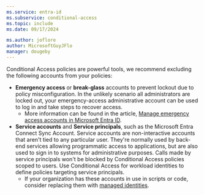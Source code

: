 ```yaml
---
ms.service: entra-id
ms.subservice: conditional-access
ms.topic: include
ms.date: 09/17/2024

ms.author: joflore
author: MicrosoftGuyJFlo
manager: dougeby
---
```

Conditional Access policies are powerful tools, we recommend excluding the following accounts from your policies:

- **Emergency access** or **break-glass** accounts to prevent lockout due to policy misconfiguration. In the unlikely scenario all administrators are locked out, your emergency-access administrative account can be used to log in and take steps to recover access.
   - More information can be found in the article, [Manage emergency access accounts in Microsoft Entra ID](~/identity/role-based-access-control/security-emergency-access.md).
- **Service accounts** and **Service principals**, such as the Microsoft Entra Connect Sync Account. Service accounts are non-interactive accounts that aren't tied to any particular user. They're normally used by back-end services allowing programmatic access to applications, but are also used to sign in to systems for administrative purposes. Calls made by service principals won't be blocked by Conditional Access policies scoped to users. Use Conditional Access for workload identities to define policies targeting service principals.
   - If your organization has these accounts in use in scripts or code, consider replacing them with [managed identities](~/identity/managed-identities-azure-resources/overview.md).
